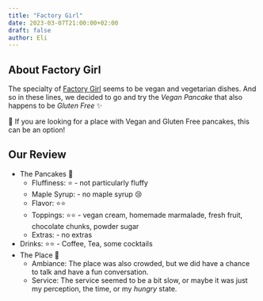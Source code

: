 ```yaml
---
title: "Factory Girl"
date: 2023-03-07T21:00:00+02:00
draft: false
author: Eli
---
```


## About Factory Girl

The specialty of [Factory Girl](https://factorygirl.net/berlin) seems to be vegan and vegetarian dishes.
And so in these lines, we decided to go and try the _Vegan Pancake_ that also happens to be _Gluten Free_ ✨

🌱 If you are looking for a place with Vegan and Gluten Free pancakes, this can be an option!

## Our Review

* The Pancakes 🥞
  * Fluffiness: ⭐ - not particularly fluffy
  * Maple Syrup: - no maple syrup 😢
  * Flavor: ⭐⭐
  * Toppings: ⭐⭐ - vegan cream, homemade marmalade, fresh fruit, chocolate chunks, powder sugar
  * Extras: - no extras
* Drinks: ⭐⭐ - Coffee, Tea, some cocktails
* The Place 🌻
  * Ambiance: The place was also crowded, but we did have a chance to talk and have a fun conversation.
  * Service: The service seemed to be a bit slow, or maybe it was just my perception, the time, or my _hungry_ state.